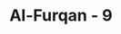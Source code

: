 ---
title: "Al-Furqan - 9"
no: 9
arabic_no: ٩
ayah: اُنْظُرْ كَيْفَ ضَرَبُوْا لَكَ الْاَمْثَالَ فَضَلُّوْا فَلَا يَسْتَطِيْعُوْنَ سَبِيْلًا ࣖ
translation: "Perhatikanlah, bagaimana mereka membuat perumpamaan-perumpamaan tentang engkau, maka sesatlah mereka, mereka tidak sanggup (mendapatkan) jalan (untuk menentang kerasulanmu). "
tafsir: "Pada ayat ini Allah menyuruh Nabi dan umatnya memperhatikan kecaman-kecaman yang dikemukakan oleh orang-orang kafir itu. Dengan memperhatikan kecaman-kecaman itu nampak jelas bahwa mereka telah kehabisan alasan dan keterangan untuk menolak seruan Nabi Muhammad kepada tauhid dan meninggalkan sembahan-sembahan mereka yang menyesatkan itu. Mereka tidak sanggup menolak alasan-alasan dan bukti-bukti yang dikemukakan oleh Nabi Muhammad berupa ayat-ayat Al-Qur'an dan lainnya. Mereka tidak sanggup menjawab tantangan membuat satu surah saja yang sama nilainya dengan satu surah dalam Al-Qur'an, baik dari segi isi, makna maupun sastranya. Oleh sebab itu mereka mengalihkan kecaman mereka kepada pribadi Nabi Muhammad sendiri. Hal itu banyak terjadi pada orang-orang yang telah dikalahkan hujjahnya. Oleh sebab itu Allah tidak langsung menjawab kecaman-kecaman itu dan menyuruh memperlihatkannya agar jelas bagi semua orang bahwa mereka itu telah terlempar ke sudut karena mereka memang telah sesat dari jalan yang benar."
---